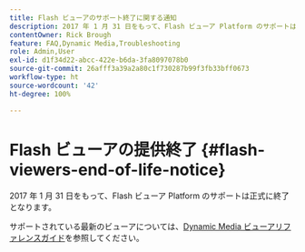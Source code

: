 ```yaml
---
title: Flash ビューアのサポート終了に関する通知
description: 2017 年 1 月 31 日をもって、Flash ビューア Platform のサポートは正式に終了となります。
contentOwner: Rick Brough
feature: FAQ,Dynamic Media,Troubleshooting
role: Admin,User
exl-id: d1f34d22-abcc-422e-b6da-3fa8097078b0
source-git-commit: 26afff3a39a2a80c1f730287b99f3fb33bff0673
workflow-type: ht
source-wordcount: '42'
ht-degree: 100%

---
```


# Flash ビューアの提供終了 {#flash-viewers-end-of-life-notice}

2017 年 1 月 31 日をもって、Flash ビューア Platform のサポートは正式に終了となります。

サポートされている最新のビューアについては、[Dynamic Media ビューアリファレンスガイド](https://experienceleague.adobe.com/docs/dynamic-media-developer-resources.html?lang=ja)を参照してください。
